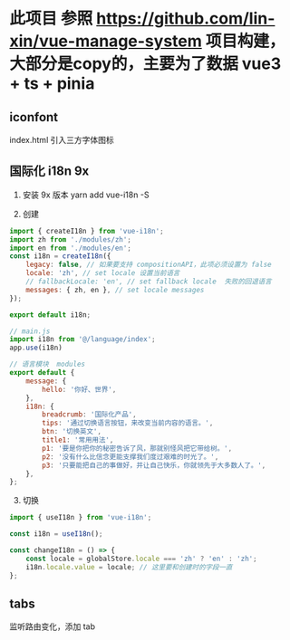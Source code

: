 # 此项目 参照 https://github.com/lin-xin/vue-manage-system 项目构建，大部分是copy的，主要为了数据 vue3 + ts + pinia

## iconfont

index.html 引入三方字体图标

## 国际化 i18n 9x

1. 安装 9x 版本
   yarn add vue-i18n -S

2. 创建

```js
import { createI18n } from 'vue-i18n';
import zh from './modules/zh';
import en from './modules/en';
const i18n = createI18n({
	legacy: false, // 如果要支持 compositionAPI，此项必须设置为 false
	locale: 'zh', // set locale 设置当前语言
	// fallbackLocale: 'en', // set fallback locale  失败的回退语言
	messages: { zh, en }, // set locale messages
});

export default i18n;

// main.js
import i18n from '@/language/index';
app.use(i18n)

// 语言模块  modules
export default {
	message: {
		hello: '你好、世界',
	},
	i18n: {
		breadcrumb: '国际化产品',
		tips: '通过切换语言按钮，来改变当前内容的语言。',
		btn: '切换英文',
		title1: '常用用法',
		p1: '要是你把你的秘密告诉了风，那就别怪风把它带给树。',
		p2: '没有什么比信念更能支撑我们度过艰难的时光了。',
		p3: '只要能把自己的事做好，并让自己快乐，你就领先于大多数人了。',
	},
};

```

3. 切换

```js
import { useI18n } from 'vue-i18n';

const i18n = useI18n();

const changeI18n = () => {
	const locale = globalStore.locale === 'zh' ? 'en' : 'zh';
	i18n.locale.value = locale; // 这里要和创建时的字段一直
};
```

## tabs

监听路由变化，添加 tab

